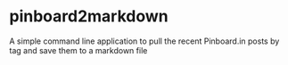 # pinboard2markdown
A simple command line application to pull the recent Pinboard.in posts by tag and save them to a markdown file
